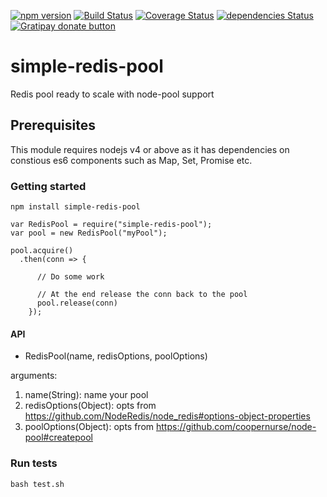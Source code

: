 [![npm version](http://img.shields.io/npm/v/simple-redis-pool.svg)](https://npmjs.org/package/simple-redis-pool)
[![Build Status](https://travis-ci.org/pasupulaphani/simple-redis-pool.svg?branch=master)](https://travis-ci.org/pasupulaphani/simple-redis-pool)
[![Coverage Status](https://coveralls.io/repos/github/pasupulaphani/simple-redis-pool/badge.svg?branch=master)](https://coveralls.io/github/pasupulaphani/simple-redis-pool?branch=master)
[![dependencies Status](https://david-dm.org/pasupulaphani/simple-redis-pool/status.svg)](https://david-dm.org/pasupulaphani/simple-redis-pool)
[![Gratipay donate button](https://img.shields.io/badge/gratipay-donate-yellow.svg)](https://gratipay.com/simple-redis-store/)

# simple-redis-pool
Redis pool ready to scale with node-pool support

## Prerequisites

This module requires nodejs v4 or above as it has dependencies on constious es6 components such as Map, Set, Promise etc.

### Getting started

    npm install simple-redis-pool

    var RedisPool = require("simple-redis-pool");
    var pool = new RedisPool("myPool");

    pool.acquire()
      .then(conn => {
      
          // Do some work
          
          // At the end release the conn back to the pool
          pool.release(conn)
        });

#### API

- RedisPool(name, redisOptions, poolOptions)

arguments:

1. name(String): name your pool
2. redisOptions(Object): opts from https://github.com/NodeRedis/node_redis#options-object-properties
3. poolOptions(Object): opts from https://github.com/coopernurse/node-pool#createpool

### Run tests

    bash test.sh

